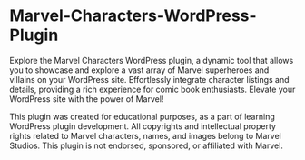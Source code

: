 # Marvel-Characters-WordPress-Plugin
Explore the Marvel Characters WordPress plugin, a dynamic tool that allows you to showcase and explore a vast array of Marvel superheroes and villains on your WordPress site. Effortlessly integrate character listings and details, providing a rich experience for comic book enthusiasts. Elevate your WordPress site with the power of Marvel!

This plugin was created for educational purposes, as a part of learning WordPress plugin development. All copyrights and intellectual property rights related to Marvel characters, names, and images belong to Marvel Studios. This plugin is not endorsed, sponsored, or affiliated with Marvel.
